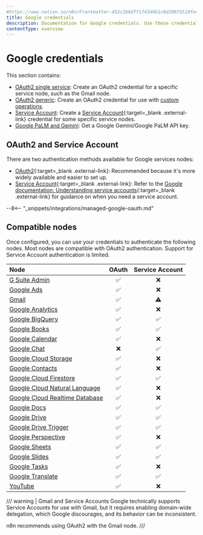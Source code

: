 ```yaml
---
#https://www.notion.so/n8n/Frontmatter-432c2b8dff1f43d4b1c8d20075510fe4
title: Google credentials
description: Documentation for Google credentials. Use these credentials to authenticate Google in n8n, a workflow automation platform.
contentType: overview
---
```


# Google credentials

This section contains:

* [OAuth2 single service](/integrations/builtin/credentials/google/oauth-single-service/): Create an OAuth2 credential for a specific service node, such as the Gmail node.
* [OAuth2 generic](/integrations/builtin/credentials/google/oauth-generic/): Create an OAuth2 credential for use with [custom operations](/integrations/custom-operations/).
* [Service Account](/integrations/builtin/credentials/google/service-account/): Create a [Service Account](https://cloud.google.com/iam/docs/service-account-overview){:target=_blank .external-link} credential for some specific service nodes.
* [Google PaLM and Gemini](/integrations/builtin/credentials/googleai/): Get a Google Gemini/Google PaLM API key.


## OAuth2 and Service Account

There are two authentication methods available for Google services nodes:

* [OAuth2](https://developers.google.com/identity/protocols/oauth2){:target=_blank .external-link}: Recommended because it's more widely available and easier to set up.
* [Service Account](https://cloud.google.com/iam/docs/understanding-service-accounts){:target=_blank .external-link}: Refer to the [Google documentation: Understanding service accounts](https://cloud.google.com/iam/docs/understanding-service-accounts){:target=_blank .external-link} for guidance on when you need a service account.

--8<-- "_snippets/integrations/managed-google-oauth.md"

## Compatible nodes

Once configured, you can use your credentials to authenticate the following nodes. Most nodes are compatible with OAuth2 authentication. Support for Service Account authentication is limited.


| Node | OAuth | Service Account |
| :--- | :---: | :-------------: |
| [G Suite Admin](/integrations/builtin/app-nodes/n8n-nodes-base.gsuiteadmin/) | :white_check_mark: | :x: |
| [Google Ads](/integrations/builtin/app-nodes/n8n-nodes-base.googleads/) | :white_check_mark: | :x: |
| [Gmail](/integrations/builtin/app-nodes/n8n-nodes-base.gmail/) | :white_check_mark: | :warning: |
| [Google Analytics](/integrations/builtin/app-nodes/n8n-nodes-base.googleanalytics/) | :white_check_mark: | :x: |
| [Google BigQuery](/integrations/builtin/app-nodes/n8n-nodes-base.googlebigquery/) | :white_check_mark: | :white_check_mark: |
| [Google Books](/integrations/builtin/app-nodes/n8n-nodes-base.googlebooks/) | :white_check_mark: | :white_check_mark: |
| [Google Calendar](/integrations/builtin/app-nodes/n8n-nodes-base.googlecalendar/) | :white_check_mark: | :x: |
| [Google Chat](/integrations/builtin/app-nodes/n8n-nodes-base.googlechat/) | :x: | :white_check_mark: |
| [Google Cloud Storage](/integrations/builtin/app-nodes/n8n-nodes-base.googlecloudstorage/) | :white_check_mark: | :x: |
| [Google Contacts](/integrations/builtin/app-nodes/n8n-nodes-base.googlecontacts/) | :white_check_mark: | :x: |
| [Google Cloud Firestore](/integrations/builtin/app-nodes/n8n-nodes-base.googlecloudfirestore/) | :white_check_mark: | :white_check_mark: |
| [Google Cloud Natural Language](/integrations/builtin/app-nodes/n8n-nodes-base.googlecloudnaturallanguage/) | :white_check_mark: | :x: |
| [Google Cloud Realtime Database](/integrations/builtin/app-nodes/n8n-nodes-base.googlecloudrealtimedatabase/) | :white_check_mark: | :x: |
| [Google Docs](/integrations/builtin/app-nodes/n8n-nodes-base.googledocs/) | :white_check_mark: | :white_check_mark: |
| [Google Drive](/integrations/builtin/app-nodes/n8n-nodes-base.googledrive/) | :white_check_mark: | :white_check_mark: |
| [Google Drive Trigger](/integrations/builtin/trigger-nodes/n8n-nodes-base.googledrivetrigger/) | :white_check_mark: | :white_check_mark: |
| [Google Perspective](/integrations/builtin/app-nodes/n8n-nodes-base.googleperspective/) | :white_check_mark: | :x: |
| [Google Sheets](/integrations/builtin/app-nodes/n8n-nodes-base.googlesheets/) | :white_check_mark: | :white_check_mark: |
| [Google Slides](/integrations/builtin/app-nodes/n8n-nodes-base.googleslides/) | :white_check_mark: | :white_check_mark: |
| [Google Tasks](/integrations/builtin/app-nodes/n8n-nodes-base.googletasks/) | :white_check_mark: | :x: |
| [Google Translate](/integrations/builtin/app-nodes/n8n-nodes-base.googletranslate/) | :white_check_mark: | :white_check_mark: |
| [YouTube](/integrations/builtin/app-nodes/n8n-nodes-base.youtube/) | :white_check_mark: | :x: |

/// warning | Gmail and Service Accounts
Google technically supports Service Accounts for use with Gmail, but it requires enabling domain-wide delegation, which Google discourages, and its behavior can be inconsistent.

n8n recommends using OAuth2 with the Gmail node.
///
